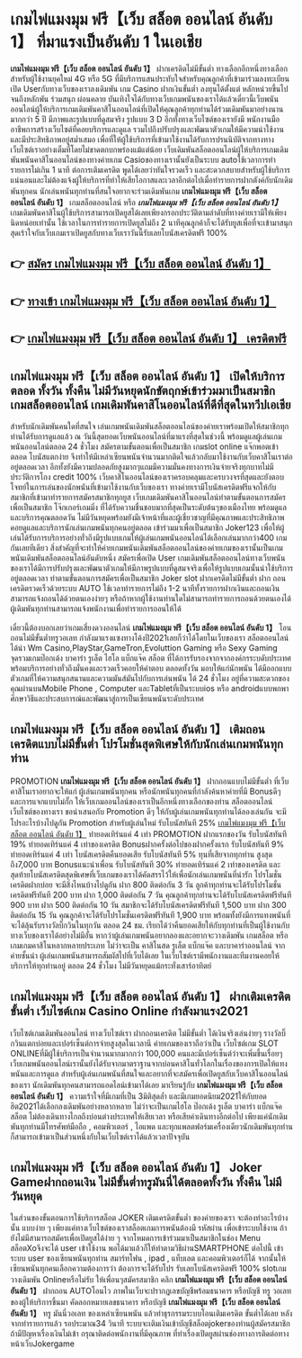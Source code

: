 # เกมไพ่แมงมุม ฟรี【เว็บ สล็อต ออนไลน์ อันดับ 1】  ที่มาแรงเป็นอันดับ 1 ในเอเชีย

**เกมไพ่แมงมุม ฟรี【เว็บ สล็อต ออนไลน์ อันดับ 1】** ฝากเครดิตไม่มีขั้นต่ำ  ทางเลือกอีกหนึ่งทางเลือกสำหรับผู้ใช้งานยุคใหม่ 4G หรือ 5G ที่มีบริการแสนประทับใจสำหรับคุณลูกค้าที่เข้ามาร่วมลงทะเบียนเปิด Userกับทางเว็บของเราลงเดิมพัน เกม Casino  ฝากเงินขั้นต่ำ ลงทุนได้ตั้งแต่ หลักหน่วยขึ้นไปจนถึงหลักพัน ร่วมสนุก ผ่อนคลาย บันเทิงใจได้กับทางเว็บเกมพนันของเราได้แล้วเดี๋ยวนี้เว็บพนันออนไลน์ผู้ให้บริการเกมเดิมพันคาสิโนออนไลน์ที่เปิดให้คุณลูกค้าทุกท่านได้ร่วมเดิมพันมาอย่างนานมากกว่า 5 ปี มีภาพและรูปแบบที่ดูสมจริง รูปแบบ 3 D
อีกทั้งทางเว็บไซต์ของเรายังมี พนักงานมืออาชีพการสร้างเว็บไซต์ที่คอยบริการและดูแล  รวมไปถึงปรับปรุงและพัฒนาตัวเกมให้มีความน่าใช้งานและมีประสิทธิภาพอยู่สม่ำเสมอ เพื่อที่ให้ผู้ใช้บริการที่เข้ามาใช้งานได้รับการปรนนิบัติจากทางทางเว็บไซต์เราอย่างเต็มที่โดยไม่ขาดตกบกพร่องแม้แต่น้อย เว็บเดิมพันสล็อตออนไลน์ผู้ให้บริการเกมเดิมพันพนันคาสิโนออนไลน์ของทางค่ายเกม Casioของทางเรานั้นยังเป็นระบบ autoใช้เวลาการทำรายการไม่เกิน 1 นาที ต่อการเติมเครดิต พูดได้เลยว่าทันใจรวดเร็ว และสะดวกสบายสำหรับผู้ใช้บริการแน่นอนและไม่ต้องแจ้งผู้ให้บริการที่ทำให้เสียโอกาสและเวลาอีกต่อไปเมื่อทำรายการฝากตังค์กับนักเดิมพันทุกคน
นักเล่นพนันทุกท่านที่สนใจอยากจะร่วมเดิมพันเกม **เกมไพ่แมงมุม ฟรี【เว็บ สล็อต ออนไลน์ อันดับ 1】** เกมสล็อตออนไลน์ หรือ ***เกมไพ่แมงมุม ฟรี【เว็บ สล็อต ออนไลน์ อันดับ 1】*** เกมเดิมพันคาสิโนผู้ใช้บริการสามารถเปิดยูสได้เลยเพียงกรอกประวัติตามลำดับที่ทางค่ายเรามีให้เพียงนิดหน่อยเท่านั้น ใช้เวลาในการทำรายการเปิดยูสไม่ถึง 2 นาทีคุณลูกค้าก็จะได้รับยูสเพื่อที่จะเข้ามาสนุกสุดเร้าใจกับเว็บเกมเราเปิดยูสกับทางเว็บเราวันนี้รับเลยโบนัสเครดิตฟรี 100%

## 👉 [สมัคร เกมไพ่แมงมุม ฟรี【เว็บ สล็อต ออนไลน์ อันดับ 1】](https://archa888.com/)
## 👉 [ทางเข้า เกมไพ่แมงมุม ฟรี【เว็บ สล็อต ออนไลน์ อันดับ 1】](https://archa888.com/)
## 👉 [เกมไพ่แมงมุม ฟรี【เว็บ สล็อต ออนไลน์ อันดับ 1】 เครดิตฟรี](https://archa888.com/)

## เกมไพ่แมงมุม ฟรี【เว็บ สล็อต ออนไลน์ อันดับ 1】 เปิดให้บริการตลอด ทั้งวัน ทั้งคืน ไม่มีวันหยุดนักขัตฤกษ์เข้าร่วมมาเป็นสมาชิก เกมสล็อตออนไลน์ เกมเดิมพันคาสิโนออนไลน์ที่ดีที่สุดในทวีปเอเชีย

สำหรับนักเดิมพันคนใดที่สนใจ เล่นเกมพนันเดิมพันสล็อตออนไลน์ของค่ายเราพร้อมเปิดให้สมาชิกทุกท่านได้รับการดูแลแล้ว ณ วันนี้สุดยอดเว็บพนันออนไลน์ที่มาแรงที่สุดในช่วงนี้ พร้อมดูแลผู้เล่นเกมพนันออนไลน์ตลอด 24 ชั่วโมง สมัครตามขั้นตอนเพื่อเป็นสมาชิก เกมslot online แจ๊กพอตเข้าตลอด โบนัสแตกง่าย จึงทำให้มีเหล่าเซียนพนันจำนวนมากติดใจแล้วกลับมาใช้งานกับเว็บคาสิโนเราต่ออยู่ตลอดเวลา อีกทั้งยังมีความปลอดภัยสูงมากๆแถมมีความมั่นคงทางการเงินจ่ายจริงทุกบาทไม่มีประวัติการโกง credit 100% เว็บคาสิโนออนไลน์ของเราครอบคลุมและครบวงจรที่สุดและยังตอบโจทย์ในการเล่นของนักพนันที่เข้ามาใช้งานกับเว็บของเรา
ทางค่ายเรามีโบนัสเครดิตฟรีแจกให้กับสมาชิกที่เข้ามาทำรายการสมัครสมาชิกทุกยูส เว็บเกมเดิมพันคาสิโนออนไลน์ทำตามขั้นตอนการสมัครเพื่อเป็นสมาชิก โจ๊กเกอร์เกมมิ่ง ที่ได้รับความชื่นชอบมากที่สุดเป็นระดับต้นๆของเมืองไทย พร้อมดูแลและบริการคุณตลอดวัน ไม่มีวันหยุดพร้อมยังมีเจ้าหน้าที่และผู้เชี่ยวชาญที่มีคุณภาพและประสิทธิภาพคอยดูแลและบริการนักเล่นเกมพนันทุกคนอยู่ตลอด เข้าร่วมมาเพื่อเป็นสมาชิก Joker123 เพื่อให้ผู้เล่นได้รับการบริการอย่างทั่วถึงมีรูปแบบเกมให้ผู้เล่นเกมพนันออนไลน์ได้เลือกเล่นมากกว่า400 เกมกันเลยทีเดียว
สิ่งสำคัญที่จะทำให้ค่ายเกมพนันเดิมพันสล็อตออนไลน์ของค่ายเกมของเรานั้นเป็นเกมพนันเดิมพันสล็อตออนไลน์อันดับหนึ่ง สมัครเพื่อเปิด User  เกมเดิมพันสล็อตออนไลน์ทางเว็บพนันของเราได้มีการปรับปรุงและพัฒนาตัวเกมให้มีภาพรูปแบบที่ดูสมจจริงเพื่อให้รูปแบบเกมนั้นน่าใช้บริการอยู่ตลอดเวลา ทำตามขั้นตอนการสมัครเพื่อเป็นสมาชิก Joker slot ฝากเครดิตไม่มีขั้นต่ำ ฝาก ถอน เครดิตรวดเร็วด้วยระบบ AUTO ใช้เวลาทำรายการไม่ถึง 1-2 นาทีทั้งรายการฝากเงินและถอนเงินสามารถแจ้งถอนได้ด้วยตนเองง่ายๆ หรือถ้าหากผู้ใช้งานท่านใดไม่สามารถทำรายการถอนด้วยตนเองได้ผู้เดิมพันทุกท่านสามารถแจ้งพนักงานเพื่อทำรายการถอนให้ได้

เดี๋ยวนี้ต้องบอกเลยว่าเกมเสี่ยงดวงออนไลน์ **เกมไพ่แมงมุม ฟรี【เว็บ สล็อต ออนไลน์ อันดับ 1】** โอนถอนไม่มีขั้นต่ำทรูวอเลท กำลังมาแรงแซงทางโค้งปี2021เลยก็ว่าได้โดยในเว็บของเรา สล็อตออนไลน์ได้นำ  Wm Casino,PlayStar,GameTron,Evoluttion Gaming หรือ Sexy Gaming จุดรวมเกมป๊อกเด้ง บาคาร่า รูเล็ต ไฮโล แบ็กแจ๊ค สล็อต ที่ได้การรับรองจากจากองค์กรระบดับประเทศ พร้อมบริการอย่างทั่วถึงมั่นคงและรวดเร็วคอยให้คำตอบ ตลอดทั้งวัน มอบให้แก่นักพนัน ได้มีออกแบบตัวเกมที่ให้ความสนุกสนานและความมันส์มันไปกับการเล่นพนัน ได้ 24 ชั่วโมง อยู่ที่ความสะดวกของคุณผ่านบนMobile Phone , Computer และTabletที่เป็นระบบios หรือ androidแบบพกพา ศึกษาวิธีและประสบการณ์และพัฒนาสู่การเป็นเซียนพนันระดับประเทศ

## เกมไพ่แมงมุม ฟรี【เว็บ สล็อต ออนไลน์ อันดับ 1】 เติมถอน เครดิตแบบไม่มีขั้นต่ำ โปรโมชั่นสุดพิเศษให้กับนักเล่นเกมพนันทุกท่าน

 PROMOTION  **เกมไพ่แมงมุม ฟรี【เว็บ สล็อต ออนไลน์ อันดับ 1】** ฝากถอนแบบไม่มีขั้นต่ำ ที่เว็บคาสิโนเราอยากจะให้แก่  ผู้เล่นเกมพนันทุกคน หรือนักพนันทุกคนที่กำลังค้นหาค่ายที่มี Bonusดีๆ และการแจกแบบไม่กั๊ก ให้เว็บเกมออนไลน์ของเราเป็นอีกหนึ่งทางเลือกของท่าน สล็อตออนไลน์ เว็บไซต์ของทางเรา ขอนำเสนอกับ Promotion ดีๆ ให้กับผู้เล่นเกมพนันทุกท่านได้ลองเล่นกัน จะมีโปรอะไรบ้างไปดูกัน
 Promotion สำหรับผู้เล่นใหม่ รับโบนัสทันที 25% [เกมไพ่แมงมุม ฟรี【เว็บ สล็อต ออนไลน์ อันดับ 1】](https://archa888.com/) ทำยอดเทิร์นแค่ 4 เท่า
 PROMOTION ฝากแรกของวัน รับโบนัสทันที 19% ทำยอดเทิร์นแค่ 4 เท่าของเครดิต
Bonusฝากครั้งต่อไปของฝากครั้งแรก รับโบนัสทันที 9% ทำยอดเทิร์นแค่ 4 เท่า
โบนัสเครดิตคืนยอดเสีย รับโบนัสทันที 5% ทุนที่เสียจากทุกท่าน สูงสุดถึง7,000 บาท
Bonusแนะนำเพื่อน รับโบนัสทันที 30% ทำยอดเทิร์นแค่ 2 เท่าของเครดิต
และสุดท้ายโบนัสเครดิตสุดพิเศษที่เว็บเกมของเราได้คัดสรรไว้ให้เพื่อนักเล่นเกมพนันที่น่ารัก โปรโมชั่นเครดิตฝากบ่อย จะมีสิ่งไหนบ้างไปดูกัน
ฝาก 800 ติดต่อกัน 3 วัน ลูกค้าทุกท่านจะได้รับโปรโมชั่นเครดิตฟรีทันที 200 บาท
ฝาก 1,000 ติดต่อกัน 7 วัน คุณลูกค้าทุกท่านจะได้รับโบนัสเครดิตฟรีทันที 900 บาท
ฝาก 500 ติดต่อกัน 10 วัน สมาชิกจะได้รับโบนัสเครดิตฟรีทันที 1,500 บาท
ฝาก 300 ติดต่อกัน 15 วัน คุณลูกค้าจะได้รับโปรโมชั่นเครดิตฟรีทันที 1,900 บาท
พร้อมทั้งยังมีการแทงพนันที่จะได้ลุ้นรับรางวัลบิ๊กวินในทุกวัน ตลอด 24 ชม. เรียกได้ว่าคืนยอดเสียให้กับทุกท่านที่เป็นผู้ใช้งานกับทางเว็บของเราได้อย่างไม่มีอั้น หากว่าผู้เล่นเกมพนันอยากลองและอยากจะวางเดิมพัน เกมสล็อต หรือเกมเกมคาสิโนหลากหลายประเภท ไม่ว่าจะเป็น คาสิโนสด รูเล็ต แบ็กแจ๊ค และบาคาร่าออนไลน์ จากค่ายชั้นนำ ผู้เล่นเกมพนันสามารถสัมผัสไปที่เว็บได้เลย ในเว็บไซต์เรามีพนักงานและทีมงานคอยให้บริการให้ทุกท่านอยู่ ตลอด 24 ชั่วโมง ไม่มีวันหยุดแม้กระทั่งเสาร์อาทิตย์

## เกมไพ่แมงมุม ฟรี【เว็บ สล็อต ออนไลน์ อันดับ 1】 ฝากเติมเครดิตขั้นต่ำ  เว็บไซต์เกม  Casino Online กำลังมาแรง2021

เว็บไซต์เกมเดิมพันออนไลน์ ทางเว็บไซต์เรา ฝากถอนเครดิต ไม่มีขั้นต่ำ ได้เงินจริงเล่นง่ายๆ รางวัลบิ๊กวินแตกบ่อยและเปอร์เซ็นต์การจ่ายสูงสุดในเวลานี ค่ายเกมของเราถือว่าเป็น เว็บไซต์เกม SLOT ONLINEที่มีผู้ใช้บริการเป็นจำนวนมากมากกว่า 100,000 คนและมีเปอร์เซ็นต์ว่าจะเพิ่มขึ้นเรื่อยๆ เว็บเกมพนันออนไลน์เรานั้นยังได้รับจากมาตราฐานจากบ่อนคาสิโนทั่วโลกในเรื่องของการเปิดให้แทงพนันและการดูแล สำหรับผู้เล่นเกมพนันที่สนใจและอยากที่จะสมัครเพื่อเปิดยูสกับเว็บคาสิโนออนไลน์ของเรา นักเดิมพันทุกคนสามารถแอดไลน์เข้ามาได้เลย
	มาเรียนรู้กับ **เกมไพ่แมงมุม ฟรี【เว็บ สล็อต ออนไลน์ อันดับ 1】** ความเร้าใจที่มีเกมที่เป็น 3มิติสุดล้ำ และมีเกมยอดนิยม2021ให้กับยอดฮิต2021ได้เลือกลงเดิมพันอย่างหลากหลาย  ไม่ว่าจะเป็นเกมไฮโล ป๊อกเด้ง รูเล็ต บาคาร่า แบ็กแจ๊ค สล็อต ไม่ต้องเดินทางไกลถึงบ่อนต่างประเทศให้เสียเวลา หรือเสียค่าเดินทางอีกต่อไป เพียงแค่นักเดิมพันทุกท่านมีโทรศัพท์มือถือ , คอมพิวเตอร์ , ไอแพด และทุกแพลตฟอร์มเครื่องเดียวนักเดิมพันทุกท่านก็สามารถเข้ามาเป็นส่วนหนึ่งกับในเว็บไซต์เราได้แล้วเวลาปัจจุบัน

## เกมไพ่แมงมุม ฟรี【เว็บ สล็อต ออนไลน์ อันดับ 1】 Joker Gameฝากถอนเงิน ไม่มีขั้นต่ำทรูมันนี่ได้ตลอดทั้งวัน ทั้งคืน ไม่มีวันหยุด

ในส่วนของขั้นตอนการใช้บริการสล็อต JOKER เติมเครดิตขั้นต่ำ ของค่ายของเรา จะต้องทำอะไรบ้างนั้น แบบง่าย ๆ เพียงแค่ทางเว็บไซต์ของเราสล็อตเกมการพนันต้องมี รหัสผ่าน เพื่อเข้าระบบใช้งาน ถ้ายังไม่มีสามารถสมัครเพื่อเปิดยูสได้ง่าย ๆ จากโหมดการเข้าร่วมมาเป็นสมาชิกในช่อง Menu สล็อตXoจึงจะได้ user เข้าใช้งาน พอได้มาแล้วก็ให้ทำตามวิธีผ่านSMARTPHONE ต่อไปนี้
เข้าระบบ user  ของเซียนพนันทุกท่าน สมาร์ทโฟน , ipad , แท็บเลต และคอมพิวเตอร์ก็ได้
จากนั้นให้เซียนพนันทุกคนเลือกความต้องการว่า ต้องการจะได้รับโปร รับเลยโบนัสเครดิตฟรี 100% slotเกมวางเดิมพัน Onlineหรือไม่รับ
ให้เพื่อนๆสมัครสมาชิก คลิก **เกมไพ่แมงมุม ฟรี【เว็บ สล็อต ออนไลน์ อันดับ 1】** ฝากถอน AUTOโอนไว ภาพในเว็บจะปรากฏเลขบัญชีพร้อมธนาคาร หรือบัญชี ทรู วอเลท ของผู้ให้บริการขึ้นมา
คัดลอกหมายเลขธนาคาร หรือบัญชี **เกมไพ่แมงมุม ฟรี【เว็บ สล็อต ออนไลน์ อันดับ 1】** ทรู มันนี่วอเลท ของเหล่าเซียนพนัน แล้วทำธุรกรรมระบบโอนเติมเครดิต ขั้นต่ำได้เลย
หลังจากทำรายการแล้ว รอประมาณ34 วินาที ระบบจะเติมเงินเข้าบัญชีสล็อตjokerของท่านผู้สมัครสมาชิก
ถ้ามีปัญหาเรื่องเงินไม่เข้า กรุณาติดต่อพนักงานที่มีคุณภาพ ที่ทำเรื่องเปิดยูสผ่านช่องทางการติดต่อทางหน้าเว็บJokergame


